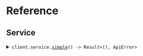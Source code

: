 # Reference
## Service
<details><summary><code>client.service.<a href="/src/api/resources/service/client.rs">simple</a>() -> Result<(), ApiError></code></summary>
<dl>
<dd>

#### 🔌 Usage

<dl>
<dd>

<dl>
<dd>

```rust
use seed_file_upload::prelude::*;

#[tokio::main]
async fn main() {
    let config = ClientConfig {
        ..Default::default()
    };
    let client = FileUploadClient::new(config).expect("Failed to build client");
    client.service.simple(None).await;
}
```
</dd>
</dl>
</dd>
</dl>


</dd>
</dl>
</details>

